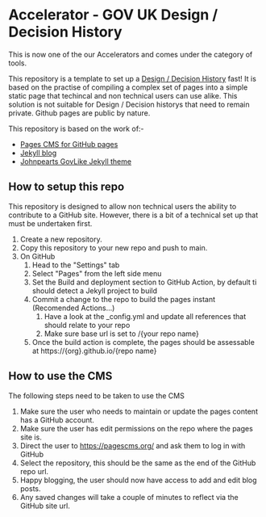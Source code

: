 # Accelerator - GOV UK Design / Decision History

This is now one of the our Accelerators and comes under the category of tools.

This repository is a template to set up a [Design / Decision History](https://x-govuk.github.io/govuk-design-history/introduction/#:~:text=A%20design%20history%20can%20help,the%20team%20and%20others%20leave.https:/) fast!
It is based on the practise of compiling a complex set of pages into a simple static page that techincal and non technical users can use alike. This solution is not suitable for Design / Decision historys that need to remain private. Github pages are public by nature.

This repository is based on the work of:-

* [Pages CMS for GitHub pages](https://github.com/pages-cms/pages-cms)
* [Jekyll blog](https://jekyllrb.com/)
* [Johnpearts GovLike Jekyll theme](https://github.com/johnpeart/GovLikehttps:/)

## How to setup this repo

This repository is designed to allow non technical users the ability to contribute to a GitHub site. However, there is a bit of a technical set up that must be undertaken first.

1. Create a new repository.
2. Copy this repository to your new repo and push to main.
3. On GitHub
   1. Head to the "Settings" tab
   2. Select "Pages" from the left side menu
   3. Set the Build and deployment section to GitHub Action, by default ti should detect a Jekyll project to build
   4. Commit a change to the repo to build the pages instant (Recomended Actions...)
      1. Have a look at the _config.yml and update all references that should relate to your repo
      2. Make sure base url is set to /{your repo name}
   5. Once the build action is complete, the pages should be assessable at https://{org}.github.io/{repo name}


## How to use the CMS

The following steps need to be taken to use the CMS

1. Make sure the user who needs to maintain or update the pages content has a GitHub account.
2. Make sure the user has edit permissions on the repo where the pages site is.
3. Direct the user to https://pagescms.org/ and ask them to log in with GitHub
4. Select the repository, this should be the same as the end of the GitHub repo url.
5. Happy blogging, the user should now have access to add and edit blog posts.
6. Any saved changes will take a couple of minutes to reflect via the GitHub site url.
